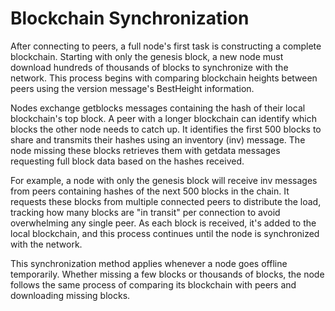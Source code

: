 # Blockchain Synchronization

After connecting to peers, a full node's first task is constructing a complete blockchain. Starting with only the genesis block, a new node must download hundreds of thousands of blocks to synchronize with the network. This process begins with comparing blockchain heights between peers using the version message's BestHeight information.

Nodes exchange getblocks messages containing the hash of their local blockchain's top block. A peer with a longer blockchain can identify which blocks the other node needs to catch up. It identifies the first 500 blocks to share and transmits their hashes using an inventory (inv) message. The node missing these blocks retrieves them with getdata messages requesting full block data based on the hashes received.

For example, a node with only the genesis block will receive inv messages from peers containing hashes of the next 500 blocks in the chain. It requests these blocks from multiple connected peers to distribute the load, tracking how many blocks are "in transit" per connection to avoid overwhelming any single peer. As each block is received, it's added to the local blockchain, and this process continues until the node is synchronized with the network.

This synchronization method applies whenever a node goes offline temporarily. Whether missing a few blocks or thousands of blocks, the node follows the same process of comparing its blockchain with peers and downloading missing blocks.